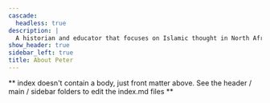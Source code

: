 ```yaml
---
cascade:
  headless: true
description: |
  A historian and educator that focuses on Islamic thought in North African and the Ottoman Empire.
show_header: true
sidebar_left: true
title: About Peter
---
```


** index doesn't contain a body, just front matter above.
See the header / main / sidebar folders to edit the index.md files **
